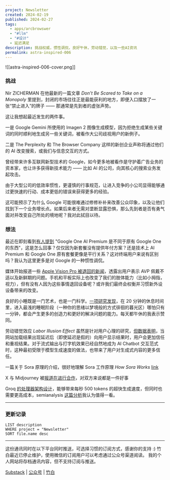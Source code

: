 ```yaml
---
project: Newsletter
created: 2024-02-19
published: 2024-02-27
tags:
  - apps/arcbrowswer
  - "#llm"
  - "#设计"
  - 延迟满足
description: 挑战权威，惯性调侃，良好午休，劳动错觉，以及一些AI资讯
permalink: astra-inspired-006
---
```

![[astra-inspired-006-cover.png]]
### 挑战

Nir ZICHERMAN 在他最新的一篇文章 *Don’t Be Scared to Take on a Monopoly* 里提到，封闭的市场往往正是最能获利的地方，即便入口摆放了一张“禁止进入”的牌子 —— 那通常是先到者的虚张声势。

这让我想起最近发生的两件事。

一是 Google Gemini 所使用的 Imagen 2 图像生成模型，因为拒绝生成某些关键词的同时顺利地生成另一些关键词，被看作大公司歧视用户的新例子。

二是 The Perplexity 和 The Browser Company 这样的新创企业声称将通过他们的 AI 改变搜索，或我们与信息交互的方式。

曾经带来许多互联网新型技术的 Google，如今更多地被看作是守护着广告业务的资本家，也让许多获得新技术能力 —— 比如 AI 的公司，向其核心的搜索业务发起攻击。

由于大型公司的低效率惯性，更谨慎的行事规范，让进入竞争的小公司显得能够通过更快速的行动、成本更低的错误来获得更多的经验。

这可能预示了为什么 Google 可能很难通过修修补补来改善公众印象，以及让他们找到下一个业务增长点。如果后来者无需对垄断显露恐惧，那么先到者是否有勇气面对并改变自己所处的境地呢？我对此拭目以待。
### 想法

最近在即刻看到[有人提到](https://web.okjike.com/originalPost/65d35f909185c305d1700039) "Google One AI Premium 是不同于原有 Google One 的东西"，这是怎么回事？仅仅因为新套餐没有提供年付方案？还是技术上 AI Premium 和 Google One 原有套餐更像是平行关系？这对终端用户来说有区别吗？我认为这里更多是对 Google 的一种惯性调侃。

媒体开始报道一些 [Apple Vision Pro 被退回的新闻](https://36kr.com/p/2658259476561025)，透露出用户表示 AVP 佩戴不适以及新鲜期的问题。手机和平板实际上也改变了我们的肢体能力（比如小拇指，视力），但有没有人因为这些事情退回设备呢？或许我们最终会权衡并习惯新外设设备带来的改变。

良好的小睡既是一门艺术，也是一门科学。[一项研究发现](https://www.nytimes.com/2023/11/23/well/live/afternoon-nap-tips.html)，在 20 分钟的休息时间里，进入最浅的睡眠阶段（一种你的思绪以梦境般的方式徘徊的暮光区）哪怕只有一分钟，都会产生更多的创造力和更好的解决问题的能力。每天都午休的我表示赞同。

劳动错觉效应 *Labor Illusion Effect* 虽然是针对用户心理的研究，[但数据表明](https://bootcamp.uxdesign.cc/labor-illusion-ux-psychology-e5d7cd240a89)，当网站加载结果出现延迟后（即使延迟是假的）向用户显示结果时，用户会更加信任和重视结果。对于流式输出与打字机效果已经自然地成为 AI Chatbot 交互范式时，这种最初受限于模型生成速度的做法，也带来了用户对生成式内容的更多信任。

一篇关于 Sora 原理的介绍，很好地理解 Sora 工作原理 *How Sora Works*  [link](https://every.to/chain-of-thought/sora-and-the-future-of-filmmaking)

X 与 Midjourney 被[报道在进行合作](https://bootcamp.uxdesign.cc/midjourney-and-x-twitter-a-potential-partnership-incoming-833e92fd319c)，对双方来说都是一件好事

Groq [的处理器架构设计](https://m.huxiu.com/article/2701185.html)，能够带来每秒 500 tokens 的超快生成速度，但同时也需要更高成本，semianalysis [这篇分析](https://www.semianalysis.com/p/groq-inference-tokenomics-speed-but)我认为值得一看。

---
### 更新记录
```dataview
LIST description
WHERE project = "Newsletter"
SORT file.name desc
```

---

这份通讯同时在以下平台同时推送，可选择习惯的订阅方式，感谢你的支持 :)
竹白最近已停止维护，使用微信的订阅用户可以考虑通过公众号渠道阅读。
我的个人网站将存档通讯内容，但不支持订阅与推送。

[Substack](https://yishan.substack.com/) | [公众号](https://mp.weixin.qq.com/s/PwzZMluKeIoU5X-ngJe32A) | [竹白](https://speciouspm.zhubai.love/)
